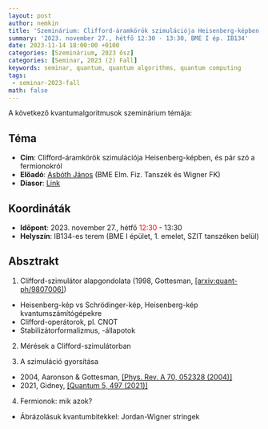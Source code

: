 ```yaml
---
layout: post
author: nemkin
title: 'Szeminárium: Clifford-áramkörök szimulációja Heisenberg-képben, és pár szó a fermionokról'
summary: '2023. november 27., hétfő 12:30 - 13:30, BME I ép. IB134'
date: 2023-11-14 18:00:00 +0100
categories: [Szeminárium, 2023 ősz]
categories: [Seminar, 2023 (2) Fall]
keywords: seminar, quantum, quantum algorithms, quantum computing
tags:
 - seminar-2023-fall
math: false
---
```


A következő kvantumalgoritmusok szeminárium témája:

## Téma

- **Cím**: Clifford-áramkörök szimulációja Heisenberg-képben, és pár szó a fermionokról
- **Előadó**: [Asbóth János](https://optics.szfki.kfki.hu/~asboth/) (BME Elm. Fiz. Tanszék és Wigner FK)
- **Diasor**: [Link](https://quszit.github.io/seminar/janos-asboth-2023-11-14-seminar-clifford-szimulator.pdf)

## Koordináták

- **Időpont**: 2023. november 27., hétfő <span style="color: red">12:30</span> - 13:30
- **Helyszín**: IB134-es terem (BME I épület, 1. emelet, SZIT tanszéken belül)

## Absztrakt

1) Clifford-szimulátor alapgondolata (1998, Gottesman, [[arxiv:quant-ph/9807006]](https://arxiv.org/abs/quant-ph/9807006))
- Heisenberg-kép vs Schrödinger-kép, Heisenberg-kép kvantumszámítógépekre
- Clifford-operátorok, pl. CNOT
- Stabilizátorformalizmus, -állapotok

2) Mérések a Clifford-szimulátorban

3) A szimuláció gyorsítása
- 2004, Aaronson & Gottesman, [[Phys. Rev. A 70, 052328 (2004)]](https://arxiv.org/abs/quant-ph/0406196)
- 2021, Gidney, [[Quantum 5, 497 (2021)]](https://arxiv.org/abs/2103.02202)

4) Fermionok: mik azok? 
- Ábrázolásuk kvantumbitekkel: Jordan-Wigner stringek
